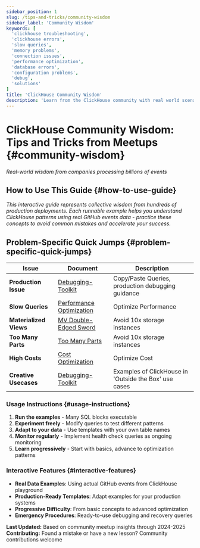 ```yaml
---
sidebar_position: 1
slug: /tips-and-tricks/community-wisdom
sidebar_label: 'Community Wisdom'
keywords: [
  'clickhouse troubleshooting',
  'clickhouse errors',
  'slow queries',
  'memory problems', 
  'connection issues',
  'performance optimization',
  'database errors',
  'configuration problems',
  'debug',
  'solutions'
]
title: 'ClickHouse Community Wisdom'
description: 'Learn from the ClickHouse community with real world scenarios and lessons learned'
---
```


# ClickHouse Community Wisdom: Tips and Tricks from Meetups {#community-wisdom}

*Real-world wisdom from companies processing billions of events*

## How to Use This Guide {#how-to-use-guide}

*This interactive guide represents collective wisdom from hundreds of production deployments. Each runnable example helps you understand ClickHouse patterns using real GitHub events data - practice these concepts to avoid common mistakes and accelerate your success.*


## Problem-Specific Quick Jumps {#problem-specific-quick-jumps}

| Issue | Document | Description |
|-------|---------|-------------|
| **Production Issue**   | [Debugging-Toolkit](./debugging-toolkit.md) | Copy/Paste Queries, production debugging guidance |
| **Slow Queries**       | [Performance Optimization](./performance-optimization.md) | Optimize Performance |
| **Materialized Views** | [MV Double-Edged Sword](./materialized-views.md) | Avoid 10x storage instances |
| **Too Many Parts**     | [Too Many Parts](./too-many-parts.md) | Avoid 10x storage instances |
| **High Costs**         | [Cost Optimization](./cost-optimization.md) | Optimize Cost |
| **Creative Usecases**  | [Debugging-Toolkit](./creative-usecases.md) | Examples of ClickHouse in 'Outside the Box' use cases |

### Usage Instructions {#usage-instructions}

1. **Run the examples** - Many SQL blocks executable
2. **Experiment freely** - Modify queries to test different patterns
3. **Adapt to your data** - Use templates with your own table names  
4. **Monitor regularly** - Implement health check queries as ongoing monitoring
5. **Learn progressively** - Start with basics, advance to optimization patterns

### Interactive Features {#interactive-features}

- **Real Data Examples**: Using actual GitHub events from ClickHouse playground
- **Production-Ready Templates**: Adapt examples for your production systems
- **Progressive Difficulty**: From basic concepts to advanced optimization
- **Emergency Procedures**: Ready-to-use debugging and recovery queries

**Last Updated:** Based on community meetup insights through 2024-2025  
**Contributing:** Found a mistake or have a new lesson? Community contributions welcome